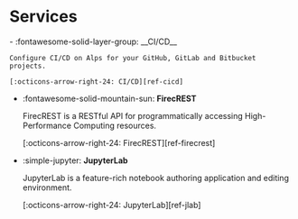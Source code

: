 # Services

<div class="grid cards" markdown>
-   :fontawesome-solid-layer-group: __CI/CD__

    Configure CI/CD on Alps for your GitHub, GitLab and Bitbucket projects.

    [:octicons-arrow-right-24: CI/CD][ref-cicd]

-   :fontawesome-solid-mountain-sun: __FirecREST__

    FirecREST is a RESTful API for programmatically accessing High-Performance Computing resources.

    [:octicons-arrow-right-24: FirecREST][ref-firecrest]

-   :simple-jupyter: __JupyterLab__

    JupyterLab is a feature-rich notebook authoring application and editing environment.

    [:octicons-arrow-right-24: JupyterLab][ref-jlab]
</div>

